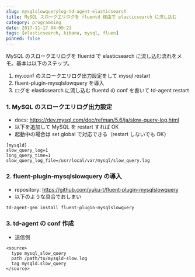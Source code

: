 ```yaml
---
slug: mysqlslowquerylog-td-agent-elasticsearch
title: MySQL スロークエリログを fluentd 経由で elasticsearch に流し込む
category: programming
date: 2017-11-17 04:09:21
tags: [elasticsearch, kibana, mysql, fluen]
pinned: false
---
```


MySQL のスロークエリログを fluentd で elasticsearch に流し込む流れをメモ。基本は以下のステップ。

1. my.conf のスロークエリログ出力設定をして mysql restart
2. fluent-plugin-mysqlslowquery を導入
3. ログを elasticsearch に流し込む fluentd の conf を書いて td-agent restart

### 1. MySQL のスロークエリログ出力設定

- docs: https://dev.mysql.com/doc/refman/5.6/ja/slow-query-log.html
- 以下を追加して MySQL を restart すれば OK
- 起動中の場合は set global で対応できる（restart しないでも OK）

```
[mysqld]
slow_query_log=1
long_query_time=1
slow_query_log_file=/usr/local/var/mysql/slow_query.log
```

### 2. fluent-plugin-mysqlslowquery の導入

- repository: https://github.com/yuku-t/fluent-plugin-mysqlslowquery
- 以下のような具合でおしまい

```
td-agent-gem install fluent-plugin-mysqlslowquery
```

### 3. td-agent の conf 作成

- 送信側

```
<source>
  type mysql_slow_query
  path /path/to/mysqld-slow.log
  tag mysqld.slow_query
</source>
```

